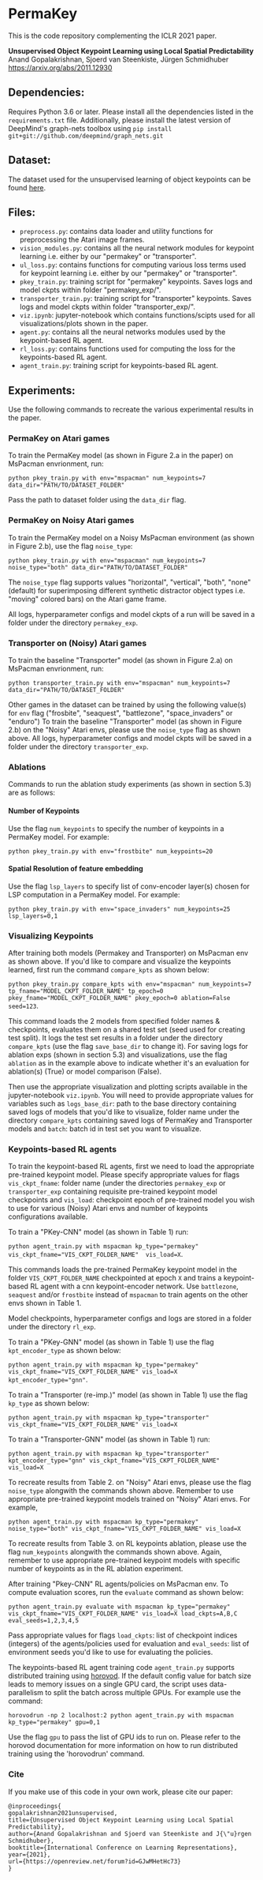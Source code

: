 # PermaKey
This is the code repository complementing the ICLR 2021 paper. 

**Unsupervised Object Keypoint Learning using Local Spatial Predictability**  
Anand Gopalakrishnan, Sjoerd van Steenkiste, J&uuml;rgen Schmidhuber
https://arxiv.org/abs/2011.12930

## Dependencies:
Requires Python 3.6 or later. Please install all the dependencies listed in the `requirements.txt` file. Additionally, please install the latest version of DeepMind's graph-nets toolbox using `pip install git+git://github.com/deepmind/graph_nets.git` 

## Dataset:
The dataset used for the unsupervised learning of object keypoints can be found [here](https://drive.google.com/file/d/1acothwSMI7ObOyZt3GfoMmrkjuTgHNT8/view?usp=sharing).

## Files:
* `preprocess.py`: contains data loader and utility functions for preprocessing the Atari image frames.
* `vision_modules.py`: contains all the neural network modules for keypoint learning i.e. either by our "permakey" or "transporter".
* `ul_loss.py`: contains functions for computing various loss terms used for keypoint learning i.e. either by our "permakey" or "transporter". 
* `pkey_train.py`: training script for "permakey" keypoints. Saves logs and model ckpts within folder "permakey_exp/".
* `transporter_train.py`: training script for "transporter" keypoints. Saves logs and model ckpts within folder "transporter_exp/".
* `viz.ipynb`: jupyter-notebook which contains functions/scipts used for all visualizations/plots shown in the paper.
* `agent.py`: contains all the neural networks modules used by the keypoint-based RL agent.
* `rl_loss.py`: contains functions used for computing the loss for the keypoints-based RL agent.
* `agent_train.py`: training script for keypoints-based RL agent.  


## Experiments:
Use the following commands to recreate the various experimental results in the paper.

### PermaKey on Atari games
To train the PermaKey model (as shown in Figure 2.a in the paper) on MsPacman envrionment, run:

`python pkey_train.py with env="mspacman" num_keypoints=7 data_dir="PATH/TO/DATASET_FOLDER"` 

Pass the path to dataset folder using the `data_dir` flag.

### PermaKey on Noisy Atari games
To train the PermaKey model on a Noisy MsPacman environment (as shown in Figure 2.b), use the flag `noise_type`:

`python pkey_train.py with env="mspacman" num_keypoints=7 noise_type="both" data_dir="PATH/TO/DATASET_FOLDER"`

The `noise_type` flag supports values "horizontal", "vertical", "both", "none" (default) for superimposing different synthetic distractor object types i.e. "moving" colored bars) on the Atari game frame.

All logs, hyperparameter configs and model ckpts of a run will be saved in a folder under the directory `permakey_exp`.

### Transporter on (Noisy) Atari games
To train the baseline "Transporter" model (as shown in Figure 2.a) on MsPacman envrionment, run: 

`python transporter_train.py with env="mspacman" num_keypoints=7 data_dir="PATH/TO/DATASET_FOLDER"`

Other games in the dataset can be trained by using the following value(s) for `env` flag ("frosbite", "seaquest", "battlezone", "space_invaders" or "enduro")
To train the baseline "Transporter" model (as shown in Figure 2.b) on the "Noisy" Atari envs, please use the `noise_type` flag as shown above.
All logs, hyperparameter configs and model ckpts will be saved in a folder under the directory `transporter_exp`.

### Ablations
Commands to run the ablation study experiments (as shown in section 5.3) are as follows:

#### Number of Keypoints
Use the flag `num_keypoints` to specify the number of keypoints in a PermaKey model. For example: 

`python pkey_train.py with env="frostbite" num_keypoints=20` 

#### Spatial Resolution of feature embedding
Use the flag `lsp_layers` to specify list of conv-encoder layer(s) chosen for LSP computation in a PermaKey model. For example:

`python pkey_train.py with env="space_invaders" num_keypoints=25 lsp_layers=0,1` 

### Visualizing Keypoints
After training both models (Permakey and Transporter) on MsPacman env as shown above. If you'd like to compare and visualize the keypoints learned, first run the command `compare_kpts` as shown below: 

`python pkey_train.py compare_kpts with env="mspacman" num_keypoints=7 tp_fname="MODEL_CKPT_FOLDER_NAME" tp_epoch=0 pkey_fname="MODEL_CKPT_FOLDER_NAME" pkey_epoch=0 ablation=False seed=123`.  

This command loads the 2 models from specified folder names & checkpoints, evaluates them on a shared test set (seed used for creating test split). It logs the test set results in a folder under the directory `compare_kpts` (use the flag `save_base_dir` to change it). For saving logs for ablation exps (shown in section 5.3) and visualizations, use the flag `ablation` as in the example above to indicate whether it's an evaluation for ablation(s) (True) or model comparison (False).    

Then use the appropriate visualization and plotting scripts available in the jupyter-notebook `viz.ipynb`. You will need to provide appropriate values for variables such as `logs_base_dir`: path to the base directory containing saved logs of models that you'd like to visualize, folder name under the directory `compare_kpts` containing saved logs of PermaKey and Transporter models and `batch`: batch id in test set you want to visualize.

### Keypoints-based RL agents
To train the keypoint-based RL agents, first we need to load the appropriate pre-trained keypoint model. Please specify appropriate values for flags `vis_ckpt_fname`: folder name (under the directories `permakey_exp` or `transporter_exp` containing requisite pre-trained keypoint model checkpoints and `vis_load`: checkpoint epoch of pre-trained model you wish to use for various (Noisy) Atari envs and number of keypoints configurations available.  

To train a "PKey-CNN" model (as shown in Table 1) run:

`python agent_train.py with mspacman kp_type="permakey" vis_ckpt_fname="VIS_CKPT_FOLDER_NAME"  vis_load=X`. 

This commands loads the pre-trained PermaKey keypoint model in the folder `VIS_CKPT_FOLDER_NAME` checkpointed at epoch `X` and trains a keypoint-based RL agent with a cnn keypoint-encoder network. 
Use `battlezone`, `seaquest` and/or `frostbite` instead of `mspacman` to train agents on the other envs shown in Table 1.

Model checkpoints, hyperparameter configs and logs are stored in a folder under the directory `rl_exp`. 

To train a "PKey-GNN" model (as shown in Table 1) use the flag `kpt_encoder_type` as shown below:

`python agent_train.py with mspacman kp_type="permakey" vis_ckpt_fname="VIS_CKPT_FOLDER_NAME" vis_load=X kpt_encoder_type="gnn"`.

To train a "Transporter (re-imp.)" model (as shown in Table 1) use the flag `kp_type` as shown below:

`python agent_train.py with mspacman kp_type="transporter" vis_ckpt_fname="VIS_CKPT_FOLDER_NAME" vis_load=X`

To train a "Transporter-GNN" model (as shown in Table 1) run:

`python agent_train.py with mspacman kp_type="transporter" kpt_encoder_type="gnn" vis_ckpt_fname="VIS_CKPT_FOLDER_NAME" vis_load=X`

To recreate results from Table 2. on "Noisy" Atari envs, please use the flag `noise_type` alongwith the commands shown above. Remember to use appropriate pre-trained keypoint models trained on "Noisy" Atari envs. For example,

`python agent_train.py with mspacman kp_type="permakey" noise_type="both" vis_ckpt_fname="VIS_CKPT_FOLDER_NAME" vis_load=X`

To recreate results from Table 3. on RL keypoints ablation, please use the flag `num_keypoints` alongwith the commands shown above. Again, remember to use appropriate pre-trained keypoint models with specific number of keypoints as in the RL ablation experiment.   

After training "Pkey-CNN" RL agents/policies on MsPacman env. To compute evaluation scores, run the `evaluate` command as shown below:

`python agent_train.py evaluate with mspacman kp_type="permakey" vis_ckpt_fname="VIS_CKPT_FOLDER_NAME" vis_load=X load_ckpts=A,B,C eval_seeds=1,2,3,4,5`  

Pass appropriate values for flags `load_ckpts`: list of checkpoint indices (integers) of the agents/policies used for evaluation and `eval_seeds`: list of environment seeds you'd like to use for evaluating the policies.

The keypoints-based RL agent training code `agent_train.py` supports distributed training using [horovod](https://horovod.readthedocs.io/en/stable/). If the default config value for batch size leads to memory issues on a single GPU card, the script uses data-parallelism to split the batch across multiple GPUs. For example use the command:

`horovodrun -np 2 localhost:2 python agent_train.py with mspacman kp_type="permakey" gpu=0,1`

Use the flag `gpu` to pass the list of GPU ids to run on. Please refer to the horovod documentation for more information on how to run distributed training using the 'horovodrun' command.



### Cite
If you make use of this code in your own work, please cite our paper:
```
@inproceedings{
gopalakrishnan2021unsupervised,
title={Unsupervised Object Keypoint Learning using Local Spatial Predictability},
author={Anand Gopalakrishnan and Sjoerd van Steenkiste and J{\"u}rgen Schmidhuber},
booktitle={International Conference on Learning Representations},
year={2021},
url={https://openreview.net/forum?id=GJwMHetHc73}
}
```
